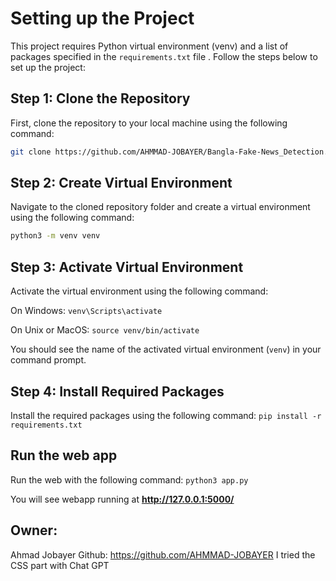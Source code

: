 # Setting up the Project

This project requires Python virtual environment (venv) and a list of packages specified in the `requirements.txt` file . Follow the steps below to set up the project:

## Step 1: Clone the Repository
First, clone the repository to your local machine using the following command:
```sh
git clone https://github.com/AHMMAD-JOBAYER/Bangla-Fake-News_Detection.git
```

## Step 2: Create Virtual Environment
Navigate to the cloned repository folder and create a virtual environment using the following command:
```sh
python3 -m venv venv
```
## Step 3: Activate Virtual Environment

Activate the virtual environment using the following command:

On Windows: `venv\Scripts\activate`

On Unix or MacOS: `source venv/bin/activate`

You should see the name of the activated virtual environment (`venv`) in your command prompt.


## Step 4: Install Required Packages

Install the required packages using the following command: `pip install -r requirements.txt`

## Run the web app
Run the web with the following command: `python3 app.py`

You will see webapp running at **http://127.0.0.1:5000/**

## Owner:
Ahmad Jobayer Github: https://github.com/AHMMAD-JOBAYER
I tried the CSS part with Chat GPT
